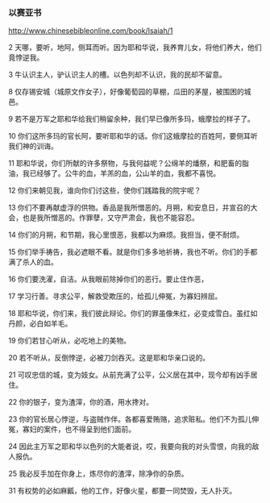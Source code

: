 ### 以赛亚书
http://www.chinesebibleonline.com/book/Isaiah/1

2
天哪，要听，地阿，侧耳而听。因为耶和华说，我养育儿女，将他们养大，他们竟悖逆我。

3
牛认识主人，驴认识主人的槽。以色列却不认识，我的民却不留意。

8
仅存锡安城（城原文作女子），好像葡萄园的草棚，瓜田的茅屋，被围困的城邑。

9
若不是万军之耶和华给我们稍留余种，我们早已像所多玛，蛾摩拉的样子了。

10
你们这所多玛的官长阿，要听耶和华的话。你们这蛾摩拉的百姓阿，要侧耳听我们神的训诲。

11
耶和华说，你们所献的许多祭物，与我何益呢？公绵羊的燔祭，和肥畜的脂油，我已经够了。公牛的血，羊羔的血，公山羊的血，我都不喜悦。

12
你们来朝见我，谁向你们讨这些，使你们践踏我的院宇呢？

13
你们不要再献虚浮的供物。香品是我所憎恶的。月朔，和安息日，并宣召的大会，也是我所憎恶的。作罪孽，又守严肃会，我也不能容忍。

14
你们的月朔，和节期，我心里恨恶，我都以为麻烦。我担当，便不耐烦。

15
你们举手祷告，我必遮眼不看。就是你们多多地祈祷，我也不听。你们的手都满了杀人的血。

16
你们要洗濯，自洁。从我眼前除掉你们的恶行。要止住作恶，

17
学习行善。寻求公平，解救受欺压的，给孤儿伸冤，为寡妇辨屈。

18
耶和华说，你们来，我们彼此辩论。你们的罪虽像朱红，必变成雪白。虽红如丹颜，必白如羊毛。

19
你们若甘心听从，必吃地上的美物。

20
若不听从，反倒悖逆，必被刀剑吞灭。这是耶和华亲口说的。

21
可叹忠信的城，变为妓女。从前充满了公平，公义居在其中，现今却有凶手居住。

22
你的银子，变为渣滓，你的酒，用水搀对。

23
你的官长居心悖逆，与盗贼作伴。各都喜爱贿赂，追求赃私。他们不为孤儿伸冤，寡妇的案件，也不得呈到他们面前。

24
因此主万军之耶和华以色列的大能者说，哎，我要向我的对头雪恨，向我的敌人报仇。

25
我必反手加在你身上，炼尽你的渣滓，除净你的杂质。

31
有权势的必如麻瓤，他的工作，好像火星，都要一同焚毁，无人扑灭。 
